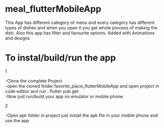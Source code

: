 # meal_flutterMobileApp
This App has different category of menu and every category has different types of dishes and when you open it you get whole process of making the dish. Also this app has filter and favourite options. Added with Animations and designs

# To instal/build/run the app

1

   -Clone the complete Project  
   -open the cloned folder favorite_place_flutterMobileApp and open project in code editior and run : flutter pub get  
   -Now just run/build your app on emulator or mobile phone

2

   -Open apk folder in project just install the apk file in your mobile phone and use the app
